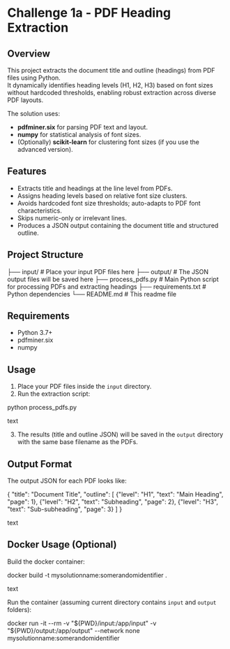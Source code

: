 # Challenge 1a - PDF Heading Extraction

## Overview

This project extracts the document title and outline (headings) from PDF files using Python.  
It dynamically identifies heading levels (H1, H2, H3) based on font sizes without hardcoded thresholds, enabling robust extraction across diverse PDF layouts.

The solution uses:

- **pdfminer.six** for parsing PDF text and layout.
- **numpy** for statistical analysis of font sizes.
- (Optionally) **scikit-learn** for clustering font sizes (if you use the advanced version).
  
## Features

- Extracts title and headings at the line level from PDFs.
- Assigns heading levels based on relative font size clusters.
- Avoids hardcoded font size thresholds; auto-adapts to PDF font characteristics.
- Skips numeric-only or irrelevant lines.
- Produces a JSON output containing the document title and structured outline.

## Project Structure

├── input/ # Place your input PDF files here
├── output/ # The JSON output files will be saved here
├── process_pdfs.py # Main Python script for processing PDFs and extracting headings
├── requirements.txt # Python dependencies
└── README.md # This readme file

## Requirements

- Python 3.7+
- pdfminer.six
- numpy

## Usage

1. Place your PDF files inside the `input` directory.
2. Run the extraction script:

python process_pdfs.py

text

3. The results (title and outline JSON) will be saved in the `output` directory with the same base filename as the PDFs.

## Output Format

The output JSON for each PDF looks like:

{
"title": "Document Title",
"outline": [
{"level": "H1", "text": "Main Heading", "page": 1},
{"level": "H2", "text": "Subheading", "page": 2},
{"level": "H3", "text": "Sub-subheading", "page": 3}
]
}

text

## Docker Usage (Optional)

Build the docker container:

docker build -t mysolutionname:somerandomidentifier .

text

Run the container (assuming current directory contains `input` and `output` folders):

docker run -it --rm
-v "${PWD}/input:/app/input"
-v "${PWD}/output:/app/output"
--network none
mysolutionname:somerandomidentifier
